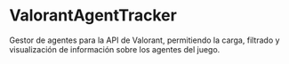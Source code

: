 # ValorantAgentTracker
Gestor de agentes para la API de Valorant, permitiendo la carga, filtrado y visualización de información sobre los agentes del juego.
